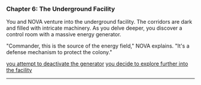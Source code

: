 
### Chapter 6: The Underground Facility

You and NOVA venture into the underground facility. The corridors are dark and filled with intricate machinery. As you delve deeper, you discover a control room with a massive energy generator.

"Commander, this is the source of the energy field," NOVA explains. "It's a defense mechanism to protect the colony."

[you attempt to deactivate the generator](stories/story1/chapter8.md)
[you decide to explore further into the facility](stories/story1/chapter11.md)

---